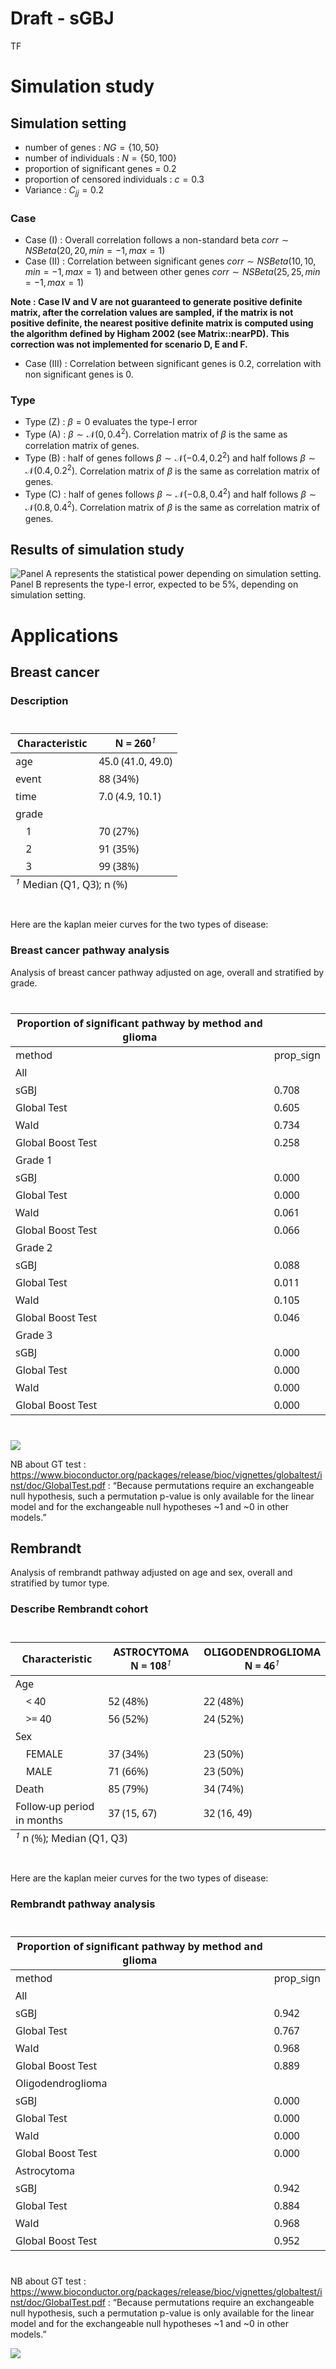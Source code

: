 # Draft - sGBJ
TF

# Simulation study

## Simulation setting

- number of genes : $NG = \{10, 50\}$
- number of individuals : $N = \{50, 100\}$
- proportion of significant genes = $0.2$
- proportion of censored individuals : $c = 0.3$
- Variance : $C_{jj} = 0.2$

### Case

- Case (I) : Overall correlation follows a non-standard beta
  $corr \sim NSBeta(20, 20, min=-1, max =1)$
- Case (II) : Correlation between significant genes
  $corr \sim NSBeta(10, 10, min=-1, max =1)$ and between other genes
  $corr \sim NSBeta(25, 25, min=-1, max =1)$

**Note : Case IV and V are not guaranteed to generate positive definite
matrix, after the correlation values are sampled, if the matrix is not
positive definite, the nearest positive definite matrix is computed
using the algorithm defined by Higham 2002 (see Matrix::nearPD). This
correction was not implemented for scenario D, E and F.**

- Case (III) : Correlation between significant genes is $0.2$,
  correlation with non significant genes is $0$.

### Type

- Type (Z) : $\beta = 0$ evaluates the type-I error
- Type (A) : $\beta \sim \mathcal{N}(0, 0.4^2)$. Correlation matrix of
  $\beta$ is the same as correlation matrix of genes.
- Type (B) : half of genes follows $\beta \sim \mathcal{N}(-0.4, 0.2^2)$
  and half follows $\beta \sim \mathcal{N}(0.4, 0.2^2)$. Correlation
  matrix of $\beta$ is the same as correlation matrix of genes.
- Type (C) : half of genes follows $\beta \sim \mathcal{N}(-0.8, 0.4^2)$
  and half follows $\beta \sim \mathcal{N}(0.8, 0.4^2)$. Correlation
  matrix of $\beta$ is the same as correlation matrix of genes.

## Results of simulation study

![Panel A represents the statistical power depending on simulation
setting. Panel B represents the type-I error, expected to be 5%,
depending on simulation
setting.](draft_sgbj_files/figure-commonmark/unnamed-chunk-2-1.png)

# Applications

## Breast cancer

### Description

<div id="atyxnsymdv" style="padding-left:0px;padding-right:0px;padding-top:10px;padding-bottom:10px;overflow-x:auto;overflow-y:auto;width:auto;height:auto;">
<style>#atyxnsymdv table {
  font-family: system-ui, 'Segoe UI', Roboto, Helvetica, Arial, sans-serif, 'Apple Color Emoji', 'Segoe UI Emoji', 'Segoe UI Symbol', 'Noto Color Emoji';
  -webkit-font-smoothing: antialiased;
  -moz-osx-font-smoothing: grayscale;
}
&#10;#atyxnsymdv thead, #atyxnsymdv tbody, #atyxnsymdv tfoot, #atyxnsymdv tr, #atyxnsymdv td, #atyxnsymdv th {
  border-style: none;
}
&#10;#atyxnsymdv p {
  margin: 0;
  padding: 0;
}
&#10;#atyxnsymdv .gt_table {
  display: table;
  border-collapse: collapse;
  line-height: normal;
  margin-left: auto;
  margin-right: auto;
  color: #333333;
  font-size: 16px;
  font-weight: normal;
  font-style: normal;
  background-color: #FFFFFF;
  width: auto;
  border-top-style: solid;
  border-top-width: 2px;
  border-top-color: #A8A8A8;
  border-right-style: none;
  border-right-width: 2px;
  border-right-color: #D3D3D3;
  border-bottom-style: solid;
  border-bottom-width: 2px;
  border-bottom-color: #A8A8A8;
  border-left-style: none;
  border-left-width: 2px;
  border-left-color: #D3D3D3;
}
&#10;#atyxnsymdv .gt_caption {
  padding-top: 4px;
  padding-bottom: 4px;
}
&#10;#atyxnsymdv .gt_title {
  color: #333333;
  font-size: 125%;
  font-weight: initial;
  padding-top: 4px;
  padding-bottom: 4px;
  padding-left: 5px;
  padding-right: 5px;
  border-bottom-color: #FFFFFF;
  border-bottom-width: 0;
}
&#10;#atyxnsymdv .gt_subtitle {
  color: #333333;
  font-size: 85%;
  font-weight: initial;
  padding-top: 3px;
  padding-bottom: 5px;
  padding-left: 5px;
  padding-right: 5px;
  border-top-color: #FFFFFF;
  border-top-width: 0;
}
&#10;#atyxnsymdv .gt_heading {
  background-color: #FFFFFF;
  text-align: center;
  border-bottom-color: #FFFFFF;
  border-left-style: none;
  border-left-width: 1px;
  border-left-color: #D3D3D3;
  border-right-style: none;
  border-right-width: 1px;
  border-right-color: #D3D3D3;
}
&#10;#atyxnsymdv .gt_bottom_border {
  border-bottom-style: solid;
  border-bottom-width: 2px;
  border-bottom-color: #D3D3D3;
}
&#10;#atyxnsymdv .gt_col_headings {
  border-top-style: solid;
  border-top-width: 2px;
  border-top-color: #D3D3D3;
  border-bottom-style: solid;
  border-bottom-width: 2px;
  border-bottom-color: #D3D3D3;
  border-left-style: none;
  border-left-width: 1px;
  border-left-color: #D3D3D3;
  border-right-style: none;
  border-right-width: 1px;
  border-right-color: #D3D3D3;
}
&#10;#atyxnsymdv .gt_col_heading {
  color: #333333;
  background-color: #FFFFFF;
  font-size: 100%;
  font-weight: normal;
  text-transform: inherit;
  border-left-style: none;
  border-left-width: 1px;
  border-left-color: #D3D3D3;
  border-right-style: none;
  border-right-width: 1px;
  border-right-color: #D3D3D3;
  vertical-align: bottom;
  padding-top: 5px;
  padding-bottom: 6px;
  padding-left: 5px;
  padding-right: 5px;
  overflow-x: hidden;
}
&#10;#atyxnsymdv .gt_column_spanner_outer {
  color: #333333;
  background-color: #FFFFFF;
  font-size: 100%;
  font-weight: normal;
  text-transform: inherit;
  padding-top: 0;
  padding-bottom: 0;
  padding-left: 4px;
  padding-right: 4px;
}
&#10;#atyxnsymdv .gt_column_spanner_outer:first-child {
  padding-left: 0;
}
&#10;#atyxnsymdv .gt_column_spanner_outer:last-child {
  padding-right: 0;
}
&#10;#atyxnsymdv .gt_column_spanner {
  border-bottom-style: solid;
  border-bottom-width: 2px;
  border-bottom-color: #D3D3D3;
  vertical-align: bottom;
  padding-top: 5px;
  padding-bottom: 5px;
  overflow-x: hidden;
  display: inline-block;
  width: 100%;
}
&#10;#atyxnsymdv .gt_spanner_row {
  border-bottom-style: hidden;
}
&#10;#atyxnsymdv .gt_group_heading {
  padding-top: 8px;
  padding-bottom: 8px;
  padding-left: 5px;
  padding-right: 5px;
  color: #333333;
  background-color: #FFFFFF;
  font-size: 100%;
  font-weight: initial;
  text-transform: inherit;
  border-top-style: solid;
  border-top-width: 2px;
  border-top-color: #D3D3D3;
  border-bottom-style: solid;
  border-bottom-width: 2px;
  border-bottom-color: #D3D3D3;
  border-left-style: none;
  border-left-width: 1px;
  border-left-color: #D3D3D3;
  border-right-style: none;
  border-right-width: 1px;
  border-right-color: #D3D3D3;
  vertical-align: middle;
  text-align: left;
}
&#10;#atyxnsymdv .gt_empty_group_heading {
  padding: 0.5px;
  color: #333333;
  background-color: #FFFFFF;
  font-size: 100%;
  font-weight: initial;
  border-top-style: solid;
  border-top-width: 2px;
  border-top-color: #D3D3D3;
  border-bottom-style: solid;
  border-bottom-width: 2px;
  border-bottom-color: #D3D3D3;
  vertical-align: middle;
}
&#10;#atyxnsymdv .gt_from_md > :first-child {
  margin-top: 0;
}
&#10;#atyxnsymdv .gt_from_md > :last-child {
  margin-bottom: 0;
}
&#10;#atyxnsymdv .gt_row {
  padding-top: 8px;
  padding-bottom: 8px;
  padding-left: 5px;
  padding-right: 5px;
  margin: 10px;
  border-top-style: solid;
  border-top-width: 1px;
  border-top-color: #D3D3D3;
  border-left-style: none;
  border-left-width: 1px;
  border-left-color: #D3D3D3;
  border-right-style: none;
  border-right-width: 1px;
  border-right-color: #D3D3D3;
  vertical-align: middle;
  overflow-x: hidden;
}
&#10;#atyxnsymdv .gt_stub {
  color: #333333;
  background-color: #FFFFFF;
  font-size: 100%;
  font-weight: initial;
  text-transform: inherit;
  border-right-style: solid;
  border-right-width: 2px;
  border-right-color: #D3D3D3;
  padding-left: 5px;
  padding-right: 5px;
}
&#10;#atyxnsymdv .gt_stub_row_group {
  color: #333333;
  background-color: #FFFFFF;
  font-size: 100%;
  font-weight: initial;
  text-transform: inherit;
  border-right-style: solid;
  border-right-width: 2px;
  border-right-color: #D3D3D3;
  padding-left: 5px;
  padding-right: 5px;
  vertical-align: top;
}
&#10;#atyxnsymdv .gt_row_group_first td {
  border-top-width: 2px;
}
&#10;#atyxnsymdv .gt_row_group_first th {
  border-top-width: 2px;
}
&#10;#atyxnsymdv .gt_summary_row {
  color: #333333;
  background-color: #FFFFFF;
  text-transform: inherit;
  padding-top: 8px;
  padding-bottom: 8px;
  padding-left: 5px;
  padding-right: 5px;
}
&#10;#atyxnsymdv .gt_first_summary_row {
  border-top-style: solid;
  border-top-color: #D3D3D3;
}
&#10;#atyxnsymdv .gt_first_summary_row.thick {
  border-top-width: 2px;
}
&#10;#atyxnsymdv .gt_last_summary_row {
  padding-top: 8px;
  padding-bottom: 8px;
  padding-left: 5px;
  padding-right: 5px;
  border-bottom-style: solid;
  border-bottom-width: 2px;
  border-bottom-color: #D3D3D3;
}
&#10;#atyxnsymdv .gt_grand_summary_row {
  color: #333333;
  background-color: #FFFFFF;
  text-transform: inherit;
  padding-top: 8px;
  padding-bottom: 8px;
  padding-left: 5px;
  padding-right: 5px;
}
&#10;#atyxnsymdv .gt_first_grand_summary_row {
  padding-top: 8px;
  padding-bottom: 8px;
  padding-left: 5px;
  padding-right: 5px;
  border-top-style: double;
  border-top-width: 6px;
  border-top-color: #D3D3D3;
}
&#10;#atyxnsymdv .gt_last_grand_summary_row_top {
  padding-top: 8px;
  padding-bottom: 8px;
  padding-left: 5px;
  padding-right: 5px;
  border-bottom-style: double;
  border-bottom-width: 6px;
  border-bottom-color: #D3D3D3;
}
&#10;#atyxnsymdv .gt_striped {
  background-color: rgba(128, 128, 128, 0.05);
}
&#10;#atyxnsymdv .gt_table_body {
  border-top-style: solid;
  border-top-width: 2px;
  border-top-color: #D3D3D3;
  border-bottom-style: solid;
  border-bottom-width: 2px;
  border-bottom-color: #D3D3D3;
}
&#10;#atyxnsymdv .gt_footnotes {
  color: #333333;
  background-color: #FFFFFF;
  border-bottom-style: none;
  border-bottom-width: 2px;
  border-bottom-color: #D3D3D3;
  border-left-style: none;
  border-left-width: 2px;
  border-left-color: #D3D3D3;
  border-right-style: none;
  border-right-width: 2px;
  border-right-color: #D3D3D3;
}
&#10;#atyxnsymdv .gt_footnote {
  margin: 0px;
  font-size: 90%;
  padding-top: 4px;
  padding-bottom: 4px;
  padding-left: 5px;
  padding-right: 5px;
}
&#10;#atyxnsymdv .gt_sourcenotes {
  color: #333333;
  background-color: #FFFFFF;
  border-bottom-style: none;
  border-bottom-width: 2px;
  border-bottom-color: #D3D3D3;
  border-left-style: none;
  border-left-width: 2px;
  border-left-color: #D3D3D3;
  border-right-style: none;
  border-right-width: 2px;
  border-right-color: #D3D3D3;
}
&#10;#atyxnsymdv .gt_sourcenote {
  font-size: 90%;
  padding-top: 4px;
  padding-bottom: 4px;
  padding-left: 5px;
  padding-right: 5px;
}
&#10;#atyxnsymdv .gt_left {
  text-align: left;
}
&#10;#atyxnsymdv .gt_center {
  text-align: center;
}
&#10;#atyxnsymdv .gt_right {
  text-align: right;
  font-variant-numeric: tabular-nums;
}
&#10;#atyxnsymdv .gt_font_normal {
  font-weight: normal;
}
&#10;#atyxnsymdv .gt_font_bold {
  font-weight: bold;
}
&#10;#atyxnsymdv .gt_font_italic {
  font-style: italic;
}
&#10;#atyxnsymdv .gt_super {
  font-size: 65%;
}
&#10;#atyxnsymdv .gt_footnote_marks {
  font-size: 75%;
  vertical-align: 0.4em;
  position: initial;
}
&#10;#atyxnsymdv .gt_asterisk {
  font-size: 100%;
  vertical-align: 0;
}
&#10;#atyxnsymdv .gt_indent_1 {
  text-indent: 5px;
}
&#10;#atyxnsymdv .gt_indent_2 {
  text-indent: 10px;
}
&#10;#atyxnsymdv .gt_indent_3 {
  text-indent: 15px;
}
&#10;#atyxnsymdv .gt_indent_4 {
  text-indent: 20px;
}
&#10;#atyxnsymdv .gt_indent_5 {
  text-indent: 25px;
}
&#10;#atyxnsymdv .katex-display {
  display: inline-flex !important;
  margin-bottom: 0.75em !important;
}
&#10;#atyxnsymdv div.Reactable > div.rt-table > div.rt-thead > div.rt-tr.rt-tr-group-header > div.rt-th-group:after {
  height: 0px !important;
}
</style>

<table class="gt_table" data-quarto-postprocess="true"
data-quarto-disable-processing="false" data-quarto-bootstrap="false">
<colgroup>
<col style="width: 50%" />
<col style="width: 50%" />
</colgroup>
<thead>
<tr class="header gt_col_headings">
<th id="label" class="gt_col_heading gt_columns_bottom_border gt_left"
data-quarto-table-cell-role="th"
scope="col"><strong>Characteristic</strong></th>
<th id="stat_0"
class="gt_col_heading gt_columns_bottom_border gt_center"
data-quarto-table-cell-role="th" scope="col"><strong>N =
260</strong><span class="gt_footnote_marks"
style="white-space:nowrap;font-style:italic;font-weight:normal;line-height:0;"><sup>1</sup></span></th>
</tr>
</thead>
<tbody class="gt_table_body">
<tr class="odd">
<td class="gt_row gt_left" headers="label">age</td>
<td class="gt_row gt_center" headers="stat_0">45.0 (41.0, 49.0)</td>
</tr>
<tr class="even">
<td class="gt_row gt_left" headers="label">event</td>
<td class="gt_row gt_center" headers="stat_0">88 (34%)</td>
</tr>
<tr class="odd">
<td class="gt_row gt_left" headers="label">time</td>
<td class="gt_row gt_center" headers="stat_0">7.0 (4.9, 10.1)</td>
</tr>
<tr class="even">
<td class="gt_row gt_left" headers="label">grade</td>
<td class="gt_row gt_center" headers="stat_0"><br />
</td>
</tr>
<tr class="odd">
<td class="gt_row gt_left" headers="label">    1</td>
<td class="gt_row gt_center" headers="stat_0">70 (27%)</td>
</tr>
<tr class="even">
<td class="gt_row gt_left" headers="label">    2</td>
<td class="gt_row gt_center" headers="stat_0">91 (35%)</td>
</tr>
<tr class="odd">
<td class="gt_row gt_left" headers="label">    3</td>
<td class="gt_row gt_center" headers="stat_0">99 (38%)</td>
</tr>
</tbody><tfoot class="gt_footnotes">
<tr class="even">
<td colspan="2" class="gt_footnote"><span class="gt_footnote_marks"
style="white-space:nowrap;font-style:italic;font-weight:normal;line-height:0;"><sup>1</sup></span>
Median (Q1, Q3); n (%)</td>
</tr>
</tfoot>
&#10;</table>

</div>

Here are the kaplan meier curves for the two types of disease:

### Breast cancer pathway analysis

Analysis of breast cancer pathway adjusted on age, overall and
stratified by grade.

<div id="zvicipljzu" style="padding-left:0px;padding-right:0px;padding-top:10px;padding-bottom:10px;overflow-x:auto;overflow-y:auto;width:auto;height:auto;">
<style>#zvicipljzu table {
  font-family: system-ui, 'Segoe UI', Roboto, Helvetica, Arial, sans-serif, 'Apple Color Emoji', 'Segoe UI Emoji', 'Segoe UI Symbol', 'Noto Color Emoji';
  -webkit-font-smoothing: antialiased;
  -moz-osx-font-smoothing: grayscale;
}
&#10;#zvicipljzu thead, #zvicipljzu tbody, #zvicipljzu tfoot, #zvicipljzu tr, #zvicipljzu td, #zvicipljzu th {
  border-style: none;
}
&#10;#zvicipljzu p {
  margin: 0;
  padding: 0;
}
&#10;#zvicipljzu .gt_table {
  display: table;
  border-collapse: collapse;
  line-height: normal;
  margin-left: auto;
  margin-right: auto;
  color: #333333;
  font-size: 16px;
  font-weight: normal;
  font-style: normal;
  background-color: #FFFFFF;
  width: auto;
  border-top-style: solid;
  border-top-width: 2px;
  border-top-color: #A8A8A8;
  border-right-style: none;
  border-right-width: 2px;
  border-right-color: #D3D3D3;
  border-bottom-style: solid;
  border-bottom-width: 2px;
  border-bottom-color: #A8A8A8;
  border-left-style: none;
  border-left-width: 2px;
  border-left-color: #D3D3D3;
}
&#10;#zvicipljzu .gt_caption {
  padding-top: 4px;
  padding-bottom: 4px;
}
&#10;#zvicipljzu .gt_title {
  color: #333333;
  font-size: 125%;
  font-weight: initial;
  padding-top: 4px;
  padding-bottom: 4px;
  padding-left: 5px;
  padding-right: 5px;
  border-bottom-color: #FFFFFF;
  border-bottom-width: 0;
}
&#10;#zvicipljzu .gt_subtitle {
  color: #333333;
  font-size: 85%;
  font-weight: initial;
  padding-top: 3px;
  padding-bottom: 5px;
  padding-left: 5px;
  padding-right: 5px;
  border-top-color: #FFFFFF;
  border-top-width: 0;
}
&#10;#zvicipljzu .gt_heading {
  background-color: #FFFFFF;
  text-align: center;
  border-bottom-color: #FFFFFF;
  border-left-style: none;
  border-left-width: 1px;
  border-left-color: #D3D3D3;
  border-right-style: none;
  border-right-width: 1px;
  border-right-color: #D3D3D3;
}
&#10;#zvicipljzu .gt_bottom_border {
  border-bottom-style: solid;
  border-bottom-width: 2px;
  border-bottom-color: #D3D3D3;
}
&#10;#zvicipljzu .gt_col_headings {
  border-top-style: solid;
  border-top-width: 2px;
  border-top-color: #D3D3D3;
  border-bottom-style: solid;
  border-bottom-width: 2px;
  border-bottom-color: #D3D3D3;
  border-left-style: none;
  border-left-width: 1px;
  border-left-color: #D3D3D3;
  border-right-style: none;
  border-right-width: 1px;
  border-right-color: #D3D3D3;
}
&#10;#zvicipljzu .gt_col_heading {
  color: #333333;
  background-color: #FFFFFF;
  font-size: 100%;
  font-weight: normal;
  text-transform: inherit;
  border-left-style: none;
  border-left-width: 1px;
  border-left-color: #D3D3D3;
  border-right-style: none;
  border-right-width: 1px;
  border-right-color: #D3D3D3;
  vertical-align: bottom;
  padding-top: 5px;
  padding-bottom: 6px;
  padding-left: 5px;
  padding-right: 5px;
  overflow-x: hidden;
}
&#10;#zvicipljzu .gt_column_spanner_outer {
  color: #333333;
  background-color: #FFFFFF;
  font-size: 100%;
  font-weight: normal;
  text-transform: inherit;
  padding-top: 0;
  padding-bottom: 0;
  padding-left: 4px;
  padding-right: 4px;
}
&#10;#zvicipljzu .gt_column_spanner_outer:first-child {
  padding-left: 0;
}
&#10;#zvicipljzu .gt_column_spanner_outer:last-child {
  padding-right: 0;
}
&#10;#zvicipljzu .gt_column_spanner {
  border-bottom-style: solid;
  border-bottom-width: 2px;
  border-bottom-color: #D3D3D3;
  vertical-align: bottom;
  padding-top: 5px;
  padding-bottom: 5px;
  overflow-x: hidden;
  display: inline-block;
  width: 100%;
}
&#10;#zvicipljzu .gt_spanner_row {
  border-bottom-style: hidden;
}
&#10;#zvicipljzu .gt_group_heading {
  padding-top: 8px;
  padding-bottom: 8px;
  padding-left: 5px;
  padding-right: 5px;
  color: #333333;
  background-color: #FFFFFF;
  font-size: 100%;
  font-weight: initial;
  text-transform: inherit;
  border-top-style: solid;
  border-top-width: 2px;
  border-top-color: #D3D3D3;
  border-bottom-style: solid;
  border-bottom-width: 2px;
  border-bottom-color: #D3D3D3;
  border-left-style: none;
  border-left-width: 1px;
  border-left-color: #D3D3D3;
  border-right-style: none;
  border-right-width: 1px;
  border-right-color: #D3D3D3;
  vertical-align: middle;
  text-align: left;
}
&#10;#zvicipljzu .gt_empty_group_heading {
  padding: 0.5px;
  color: #333333;
  background-color: #FFFFFF;
  font-size: 100%;
  font-weight: initial;
  border-top-style: solid;
  border-top-width: 2px;
  border-top-color: #D3D3D3;
  border-bottom-style: solid;
  border-bottom-width: 2px;
  border-bottom-color: #D3D3D3;
  vertical-align: middle;
}
&#10;#zvicipljzu .gt_from_md > :first-child {
  margin-top: 0;
}
&#10;#zvicipljzu .gt_from_md > :last-child {
  margin-bottom: 0;
}
&#10;#zvicipljzu .gt_row {
  padding-top: 8px;
  padding-bottom: 8px;
  padding-left: 5px;
  padding-right: 5px;
  margin: 10px;
  border-top-style: solid;
  border-top-width: 1px;
  border-top-color: #D3D3D3;
  border-left-style: none;
  border-left-width: 1px;
  border-left-color: #D3D3D3;
  border-right-style: none;
  border-right-width: 1px;
  border-right-color: #D3D3D3;
  vertical-align: middle;
  overflow-x: hidden;
}
&#10;#zvicipljzu .gt_stub {
  color: #333333;
  background-color: #FFFFFF;
  font-size: 100%;
  font-weight: initial;
  text-transform: inherit;
  border-right-style: solid;
  border-right-width: 2px;
  border-right-color: #D3D3D3;
  padding-left: 5px;
  padding-right: 5px;
}
&#10;#zvicipljzu .gt_stub_row_group {
  color: #333333;
  background-color: #FFFFFF;
  font-size: 100%;
  font-weight: initial;
  text-transform: inherit;
  border-right-style: solid;
  border-right-width: 2px;
  border-right-color: #D3D3D3;
  padding-left: 5px;
  padding-right: 5px;
  vertical-align: top;
}
&#10;#zvicipljzu .gt_row_group_first td {
  border-top-width: 2px;
}
&#10;#zvicipljzu .gt_row_group_first th {
  border-top-width: 2px;
}
&#10;#zvicipljzu .gt_summary_row {
  color: #333333;
  background-color: #FFFFFF;
  text-transform: inherit;
  padding-top: 8px;
  padding-bottom: 8px;
  padding-left: 5px;
  padding-right: 5px;
}
&#10;#zvicipljzu .gt_first_summary_row {
  border-top-style: solid;
  border-top-color: #D3D3D3;
}
&#10;#zvicipljzu .gt_first_summary_row.thick {
  border-top-width: 2px;
}
&#10;#zvicipljzu .gt_last_summary_row {
  padding-top: 8px;
  padding-bottom: 8px;
  padding-left: 5px;
  padding-right: 5px;
  border-bottom-style: solid;
  border-bottom-width: 2px;
  border-bottom-color: #D3D3D3;
}
&#10;#zvicipljzu .gt_grand_summary_row {
  color: #333333;
  background-color: #FFFFFF;
  text-transform: inherit;
  padding-top: 8px;
  padding-bottom: 8px;
  padding-left: 5px;
  padding-right: 5px;
}
&#10;#zvicipljzu .gt_first_grand_summary_row {
  padding-top: 8px;
  padding-bottom: 8px;
  padding-left: 5px;
  padding-right: 5px;
  border-top-style: double;
  border-top-width: 6px;
  border-top-color: #D3D3D3;
}
&#10;#zvicipljzu .gt_last_grand_summary_row_top {
  padding-top: 8px;
  padding-bottom: 8px;
  padding-left: 5px;
  padding-right: 5px;
  border-bottom-style: double;
  border-bottom-width: 6px;
  border-bottom-color: #D3D3D3;
}
&#10;#zvicipljzu .gt_striped {
  background-color: rgba(128, 128, 128, 0.05);
}
&#10;#zvicipljzu .gt_table_body {
  border-top-style: solid;
  border-top-width: 2px;
  border-top-color: #D3D3D3;
  border-bottom-style: solid;
  border-bottom-width: 2px;
  border-bottom-color: #D3D3D3;
}
&#10;#zvicipljzu .gt_footnotes {
  color: #333333;
  background-color: #FFFFFF;
  border-bottom-style: none;
  border-bottom-width: 2px;
  border-bottom-color: #D3D3D3;
  border-left-style: none;
  border-left-width: 2px;
  border-left-color: #D3D3D3;
  border-right-style: none;
  border-right-width: 2px;
  border-right-color: #D3D3D3;
}
&#10;#zvicipljzu .gt_footnote {
  margin: 0px;
  font-size: 90%;
  padding-top: 4px;
  padding-bottom: 4px;
  padding-left: 5px;
  padding-right: 5px;
}
&#10;#zvicipljzu .gt_sourcenotes {
  color: #333333;
  background-color: #FFFFFF;
  border-bottom-style: none;
  border-bottom-width: 2px;
  border-bottom-color: #D3D3D3;
  border-left-style: none;
  border-left-width: 2px;
  border-left-color: #D3D3D3;
  border-right-style: none;
  border-right-width: 2px;
  border-right-color: #D3D3D3;
}
&#10;#zvicipljzu .gt_sourcenote {
  font-size: 90%;
  padding-top: 4px;
  padding-bottom: 4px;
  padding-left: 5px;
  padding-right: 5px;
}
&#10;#zvicipljzu .gt_left {
  text-align: left;
}
&#10;#zvicipljzu .gt_center {
  text-align: center;
}
&#10;#zvicipljzu .gt_right {
  text-align: right;
  font-variant-numeric: tabular-nums;
}
&#10;#zvicipljzu .gt_font_normal {
  font-weight: normal;
}
&#10;#zvicipljzu .gt_font_bold {
  font-weight: bold;
}
&#10;#zvicipljzu .gt_font_italic {
  font-style: italic;
}
&#10;#zvicipljzu .gt_super {
  font-size: 65%;
}
&#10;#zvicipljzu .gt_footnote_marks {
  font-size: 75%;
  vertical-align: 0.4em;
  position: initial;
}
&#10;#zvicipljzu .gt_asterisk {
  font-size: 100%;
  vertical-align: 0;
}
&#10;#zvicipljzu .gt_indent_1 {
  text-indent: 5px;
}
&#10;#zvicipljzu .gt_indent_2 {
  text-indent: 10px;
}
&#10;#zvicipljzu .gt_indent_3 {
  text-indent: 15px;
}
&#10;#zvicipljzu .gt_indent_4 {
  text-indent: 20px;
}
&#10;#zvicipljzu .gt_indent_5 {
  text-indent: 25px;
}
&#10;#zvicipljzu .katex-display {
  display: inline-flex !important;
  margin-bottom: 0.75em !important;
}
&#10;#zvicipljzu div.Reactable > div.rt-table > div.rt-thead > div.rt-tr.rt-tr-group-header > div.rt-th-group:after {
  height: 0px !important;
}
</style>

| Proportion of significant pathway by method and glioma |           |
|--------------------------------------------------------|-----------|
| method                                                 | prop_sign |
| All                                                    |           |
| sGBJ                                                   | 0.708     |
| Global Test                                            | 0.605     |
| Wald                                                   | 0.734     |
| Global Boost Test                                      | 0.258     |
| Grade 1                                                |           |
| sGBJ                                                   | 0.000     |
| Global Test                                            | 0.000     |
| Wald                                                   | 0.061     |
| Global Boost Test                                      | 0.066     |
| Grade 2                                                |           |
| sGBJ                                                   | 0.088     |
| Global Test                                            | 0.011     |
| Wald                                                   | 0.105     |
| Global Boost Test                                      | 0.046     |
| Grade 3                                                |           |
| sGBJ                                                   | 0.000     |
| Global Test                                            | 0.000     |
| Wald                                                   | 0.000     |
| Global Boost Test                                      | 0.000     |

</div>

![](draft_sgbj_files/figure-commonmark/unnamed-chunk-5-1.png)

NB about GT test :
https://www.bioconductor.org/packages/release/bioc/vignettes/globaltest/inst/doc/GlobalTest.pdf
: “Because permutations require an exchangeable null hypothesis, such a
permutation p-value is only available for the linear model and for the
exchangeable null hypotheses ~1 and ~0 in other models.”

## Rembrandt

Analysis of rembrandt pathway adjusted on age and sex, overall and
stratified by tumor type.

### Describe Rembrandt cohort

<div id="lcqwaguumi" style="padding-left:0px;padding-right:0px;padding-top:10px;padding-bottom:10px;overflow-x:auto;overflow-y:auto;width:auto;height:auto;">
<style>#lcqwaguumi table {
  font-family: system-ui, 'Segoe UI', Roboto, Helvetica, Arial, sans-serif, 'Apple Color Emoji', 'Segoe UI Emoji', 'Segoe UI Symbol', 'Noto Color Emoji';
  -webkit-font-smoothing: antialiased;
  -moz-osx-font-smoothing: grayscale;
}
&#10;#lcqwaguumi thead, #lcqwaguumi tbody, #lcqwaguumi tfoot, #lcqwaguumi tr, #lcqwaguumi td, #lcqwaguumi th {
  border-style: none;
}
&#10;#lcqwaguumi p {
  margin: 0;
  padding: 0;
}
&#10;#lcqwaguumi .gt_table {
  display: table;
  border-collapse: collapse;
  line-height: normal;
  margin-left: auto;
  margin-right: auto;
  color: #333333;
  font-size: 16px;
  font-weight: normal;
  font-style: normal;
  background-color: #FFFFFF;
  width: auto;
  border-top-style: solid;
  border-top-width: 2px;
  border-top-color: #A8A8A8;
  border-right-style: none;
  border-right-width: 2px;
  border-right-color: #D3D3D3;
  border-bottom-style: solid;
  border-bottom-width: 2px;
  border-bottom-color: #A8A8A8;
  border-left-style: none;
  border-left-width: 2px;
  border-left-color: #D3D3D3;
}
&#10;#lcqwaguumi .gt_caption {
  padding-top: 4px;
  padding-bottom: 4px;
}
&#10;#lcqwaguumi .gt_title {
  color: #333333;
  font-size: 125%;
  font-weight: initial;
  padding-top: 4px;
  padding-bottom: 4px;
  padding-left: 5px;
  padding-right: 5px;
  border-bottom-color: #FFFFFF;
  border-bottom-width: 0;
}
&#10;#lcqwaguumi .gt_subtitle {
  color: #333333;
  font-size: 85%;
  font-weight: initial;
  padding-top: 3px;
  padding-bottom: 5px;
  padding-left: 5px;
  padding-right: 5px;
  border-top-color: #FFFFFF;
  border-top-width: 0;
}
&#10;#lcqwaguumi .gt_heading {
  background-color: #FFFFFF;
  text-align: center;
  border-bottom-color: #FFFFFF;
  border-left-style: none;
  border-left-width: 1px;
  border-left-color: #D3D3D3;
  border-right-style: none;
  border-right-width: 1px;
  border-right-color: #D3D3D3;
}
&#10;#lcqwaguumi .gt_bottom_border {
  border-bottom-style: solid;
  border-bottom-width: 2px;
  border-bottom-color: #D3D3D3;
}
&#10;#lcqwaguumi .gt_col_headings {
  border-top-style: solid;
  border-top-width: 2px;
  border-top-color: #D3D3D3;
  border-bottom-style: solid;
  border-bottom-width: 2px;
  border-bottom-color: #D3D3D3;
  border-left-style: none;
  border-left-width: 1px;
  border-left-color: #D3D3D3;
  border-right-style: none;
  border-right-width: 1px;
  border-right-color: #D3D3D3;
}
&#10;#lcqwaguumi .gt_col_heading {
  color: #333333;
  background-color: #FFFFFF;
  font-size: 100%;
  font-weight: normal;
  text-transform: inherit;
  border-left-style: none;
  border-left-width: 1px;
  border-left-color: #D3D3D3;
  border-right-style: none;
  border-right-width: 1px;
  border-right-color: #D3D3D3;
  vertical-align: bottom;
  padding-top: 5px;
  padding-bottom: 6px;
  padding-left: 5px;
  padding-right: 5px;
  overflow-x: hidden;
}
&#10;#lcqwaguumi .gt_column_spanner_outer {
  color: #333333;
  background-color: #FFFFFF;
  font-size: 100%;
  font-weight: normal;
  text-transform: inherit;
  padding-top: 0;
  padding-bottom: 0;
  padding-left: 4px;
  padding-right: 4px;
}
&#10;#lcqwaguumi .gt_column_spanner_outer:first-child {
  padding-left: 0;
}
&#10;#lcqwaguumi .gt_column_spanner_outer:last-child {
  padding-right: 0;
}
&#10;#lcqwaguumi .gt_column_spanner {
  border-bottom-style: solid;
  border-bottom-width: 2px;
  border-bottom-color: #D3D3D3;
  vertical-align: bottom;
  padding-top: 5px;
  padding-bottom: 5px;
  overflow-x: hidden;
  display: inline-block;
  width: 100%;
}
&#10;#lcqwaguumi .gt_spanner_row {
  border-bottom-style: hidden;
}
&#10;#lcqwaguumi .gt_group_heading {
  padding-top: 8px;
  padding-bottom: 8px;
  padding-left: 5px;
  padding-right: 5px;
  color: #333333;
  background-color: #FFFFFF;
  font-size: 100%;
  font-weight: initial;
  text-transform: inherit;
  border-top-style: solid;
  border-top-width: 2px;
  border-top-color: #D3D3D3;
  border-bottom-style: solid;
  border-bottom-width: 2px;
  border-bottom-color: #D3D3D3;
  border-left-style: none;
  border-left-width: 1px;
  border-left-color: #D3D3D3;
  border-right-style: none;
  border-right-width: 1px;
  border-right-color: #D3D3D3;
  vertical-align: middle;
  text-align: left;
}
&#10;#lcqwaguumi .gt_empty_group_heading {
  padding: 0.5px;
  color: #333333;
  background-color: #FFFFFF;
  font-size: 100%;
  font-weight: initial;
  border-top-style: solid;
  border-top-width: 2px;
  border-top-color: #D3D3D3;
  border-bottom-style: solid;
  border-bottom-width: 2px;
  border-bottom-color: #D3D3D3;
  vertical-align: middle;
}
&#10;#lcqwaguumi .gt_from_md > :first-child {
  margin-top: 0;
}
&#10;#lcqwaguumi .gt_from_md > :last-child {
  margin-bottom: 0;
}
&#10;#lcqwaguumi .gt_row {
  padding-top: 8px;
  padding-bottom: 8px;
  padding-left: 5px;
  padding-right: 5px;
  margin: 10px;
  border-top-style: solid;
  border-top-width: 1px;
  border-top-color: #D3D3D3;
  border-left-style: none;
  border-left-width: 1px;
  border-left-color: #D3D3D3;
  border-right-style: none;
  border-right-width: 1px;
  border-right-color: #D3D3D3;
  vertical-align: middle;
  overflow-x: hidden;
}
&#10;#lcqwaguumi .gt_stub {
  color: #333333;
  background-color: #FFFFFF;
  font-size: 100%;
  font-weight: initial;
  text-transform: inherit;
  border-right-style: solid;
  border-right-width: 2px;
  border-right-color: #D3D3D3;
  padding-left: 5px;
  padding-right: 5px;
}
&#10;#lcqwaguumi .gt_stub_row_group {
  color: #333333;
  background-color: #FFFFFF;
  font-size: 100%;
  font-weight: initial;
  text-transform: inherit;
  border-right-style: solid;
  border-right-width: 2px;
  border-right-color: #D3D3D3;
  padding-left: 5px;
  padding-right: 5px;
  vertical-align: top;
}
&#10;#lcqwaguumi .gt_row_group_first td {
  border-top-width: 2px;
}
&#10;#lcqwaguumi .gt_row_group_first th {
  border-top-width: 2px;
}
&#10;#lcqwaguumi .gt_summary_row {
  color: #333333;
  background-color: #FFFFFF;
  text-transform: inherit;
  padding-top: 8px;
  padding-bottom: 8px;
  padding-left: 5px;
  padding-right: 5px;
}
&#10;#lcqwaguumi .gt_first_summary_row {
  border-top-style: solid;
  border-top-color: #D3D3D3;
}
&#10;#lcqwaguumi .gt_first_summary_row.thick {
  border-top-width: 2px;
}
&#10;#lcqwaguumi .gt_last_summary_row {
  padding-top: 8px;
  padding-bottom: 8px;
  padding-left: 5px;
  padding-right: 5px;
  border-bottom-style: solid;
  border-bottom-width: 2px;
  border-bottom-color: #D3D3D3;
}
&#10;#lcqwaguumi .gt_grand_summary_row {
  color: #333333;
  background-color: #FFFFFF;
  text-transform: inherit;
  padding-top: 8px;
  padding-bottom: 8px;
  padding-left: 5px;
  padding-right: 5px;
}
&#10;#lcqwaguumi .gt_first_grand_summary_row {
  padding-top: 8px;
  padding-bottom: 8px;
  padding-left: 5px;
  padding-right: 5px;
  border-top-style: double;
  border-top-width: 6px;
  border-top-color: #D3D3D3;
}
&#10;#lcqwaguumi .gt_last_grand_summary_row_top {
  padding-top: 8px;
  padding-bottom: 8px;
  padding-left: 5px;
  padding-right: 5px;
  border-bottom-style: double;
  border-bottom-width: 6px;
  border-bottom-color: #D3D3D3;
}
&#10;#lcqwaguumi .gt_striped {
  background-color: rgba(128, 128, 128, 0.05);
}
&#10;#lcqwaguumi .gt_table_body {
  border-top-style: solid;
  border-top-width: 2px;
  border-top-color: #D3D3D3;
  border-bottom-style: solid;
  border-bottom-width: 2px;
  border-bottom-color: #D3D3D3;
}
&#10;#lcqwaguumi .gt_footnotes {
  color: #333333;
  background-color: #FFFFFF;
  border-bottom-style: none;
  border-bottom-width: 2px;
  border-bottom-color: #D3D3D3;
  border-left-style: none;
  border-left-width: 2px;
  border-left-color: #D3D3D3;
  border-right-style: none;
  border-right-width: 2px;
  border-right-color: #D3D3D3;
}
&#10;#lcqwaguumi .gt_footnote {
  margin: 0px;
  font-size: 90%;
  padding-top: 4px;
  padding-bottom: 4px;
  padding-left: 5px;
  padding-right: 5px;
}
&#10;#lcqwaguumi .gt_sourcenotes {
  color: #333333;
  background-color: #FFFFFF;
  border-bottom-style: none;
  border-bottom-width: 2px;
  border-bottom-color: #D3D3D3;
  border-left-style: none;
  border-left-width: 2px;
  border-left-color: #D3D3D3;
  border-right-style: none;
  border-right-width: 2px;
  border-right-color: #D3D3D3;
}
&#10;#lcqwaguumi .gt_sourcenote {
  font-size: 90%;
  padding-top: 4px;
  padding-bottom: 4px;
  padding-left: 5px;
  padding-right: 5px;
}
&#10;#lcqwaguumi .gt_left {
  text-align: left;
}
&#10;#lcqwaguumi .gt_center {
  text-align: center;
}
&#10;#lcqwaguumi .gt_right {
  text-align: right;
  font-variant-numeric: tabular-nums;
}
&#10;#lcqwaguumi .gt_font_normal {
  font-weight: normal;
}
&#10;#lcqwaguumi .gt_font_bold {
  font-weight: bold;
}
&#10;#lcqwaguumi .gt_font_italic {
  font-style: italic;
}
&#10;#lcqwaguumi .gt_super {
  font-size: 65%;
}
&#10;#lcqwaguumi .gt_footnote_marks {
  font-size: 75%;
  vertical-align: 0.4em;
  position: initial;
}
&#10;#lcqwaguumi .gt_asterisk {
  font-size: 100%;
  vertical-align: 0;
}
&#10;#lcqwaguumi .gt_indent_1 {
  text-indent: 5px;
}
&#10;#lcqwaguumi .gt_indent_2 {
  text-indent: 10px;
}
&#10;#lcqwaguumi .gt_indent_3 {
  text-indent: 15px;
}
&#10;#lcqwaguumi .gt_indent_4 {
  text-indent: 20px;
}
&#10;#lcqwaguumi .gt_indent_5 {
  text-indent: 25px;
}
&#10;#lcqwaguumi .katex-display {
  display: inline-flex !important;
  margin-bottom: 0.75em !important;
}
&#10;#lcqwaguumi div.Reactable > div.rt-table > div.rt-thead > div.rt-tr.rt-tr-group-header > div.rt-th-group:after {
  height: 0px !important;
}
</style>

<table class="gt_table" data-quarto-postprocess="true"
data-quarto-disable-processing="false" data-quarto-bootstrap="false">
<colgroup>
<col style="width: 33%" />
<col style="width: 33%" />
<col style="width: 33%" />
</colgroup>
<thead>
<tr class="header gt_col_headings">
<th id="label" class="gt_col_heading gt_columns_bottom_border gt_left"
data-quarto-table-cell-role="th"
scope="col"><strong>Characteristic</strong></th>
<th id="stat_1"
class="gt_col_heading gt_columns_bottom_border gt_center"
data-quarto-table-cell-role="th"
scope="col"><strong>ASTROCYTOMA</strong><br /> N = 108<span
class="gt_footnote_marks"
style="white-space:nowrap;font-style:italic;font-weight:normal;line-height:0;"><sup>1</sup></span></th>
<th id="stat_2"
class="gt_col_heading gt_columns_bottom_border gt_center"
data-quarto-table-cell-role="th"
scope="col"><strong>OLIGODENDROGLIOMA</strong><br /> N = 46<span
class="gt_footnote_marks"
style="white-space:nowrap;font-style:italic;font-weight:normal;line-height:0;"><sup>1</sup></span></th>
</tr>
</thead>
<tbody class="gt_table_body">
<tr class="odd">
<td class="gt_row gt_left" headers="label">Age</td>
<td class="gt_row gt_center" headers="stat_1"><br />
</td>
<td class="gt_row gt_center" headers="stat_2"><br />
</td>
</tr>
<tr class="even">
<td class="gt_row gt_left" headers="label">    &lt; 40</td>
<td class="gt_row gt_center" headers="stat_1">52 (48%)</td>
<td class="gt_row gt_center" headers="stat_2">22 (48%)</td>
</tr>
<tr class="odd">
<td class="gt_row gt_left" headers="label">    &gt;= 40</td>
<td class="gt_row gt_center" headers="stat_1">56 (52%)</td>
<td class="gt_row gt_center" headers="stat_2">24 (52%)</td>
</tr>
<tr class="even">
<td class="gt_row gt_left" headers="label">Sex</td>
<td class="gt_row gt_center" headers="stat_1"><br />
</td>
<td class="gt_row gt_center" headers="stat_2"><br />
</td>
</tr>
<tr class="odd">
<td class="gt_row gt_left" headers="label">    FEMALE</td>
<td class="gt_row gt_center" headers="stat_1">37 (34%)</td>
<td class="gt_row gt_center" headers="stat_2">23 (50%)</td>
</tr>
<tr class="even">
<td class="gt_row gt_left" headers="label">    MALE</td>
<td class="gt_row gt_center" headers="stat_1">71 (66%)</td>
<td class="gt_row gt_center" headers="stat_2">23 (50%)</td>
</tr>
<tr class="odd">
<td class="gt_row gt_left" headers="label">Death</td>
<td class="gt_row gt_center" headers="stat_1">85 (79%)</td>
<td class="gt_row gt_center" headers="stat_2">34 (74%)</td>
</tr>
<tr class="even">
<td class="gt_row gt_left" headers="label">Follow-up period in
months</td>
<td class="gt_row gt_center" headers="stat_1">37 (15, 67)</td>
<td class="gt_row gt_center" headers="stat_2">32 (16, 49)</td>
</tr>
</tbody><tfoot class="gt_footnotes">
<tr class="odd">
<td colspan="3" class="gt_footnote"><span class="gt_footnote_marks"
style="white-space:nowrap;font-style:italic;font-weight:normal;line-height:0;"><sup>1</sup></span>
n (%); Median (Q1, Q3)</td>
</tr>
</tfoot>
&#10;</table>

</div>

Here are the kaplan meier curves for the two types of disease:

### Rembrandt pathway analysis

<div id="jxyiubdkbj" style="padding-left:0px;padding-right:0px;padding-top:10px;padding-bottom:10px;overflow-x:auto;overflow-y:auto;width:auto;height:auto;">
<style>#jxyiubdkbj table {
  font-family: system-ui, 'Segoe UI', Roboto, Helvetica, Arial, sans-serif, 'Apple Color Emoji', 'Segoe UI Emoji', 'Segoe UI Symbol', 'Noto Color Emoji';
  -webkit-font-smoothing: antialiased;
  -moz-osx-font-smoothing: grayscale;
}
&#10;#jxyiubdkbj thead, #jxyiubdkbj tbody, #jxyiubdkbj tfoot, #jxyiubdkbj tr, #jxyiubdkbj td, #jxyiubdkbj th {
  border-style: none;
}
&#10;#jxyiubdkbj p {
  margin: 0;
  padding: 0;
}
&#10;#jxyiubdkbj .gt_table {
  display: table;
  border-collapse: collapse;
  line-height: normal;
  margin-left: auto;
  margin-right: auto;
  color: #333333;
  font-size: 16px;
  font-weight: normal;
  font-style: normal;
  background-color: #FFFFFF;
  width: auto;
  border-top-style: solid;
  border-top-width: 2px;
  border-top-color: #A8A8A8;
  border-right-style: none;
  border-right-width: 2px;
  border-right-color: #D3D3D3;
  border-bottom-style: solid;
  border-bottom-width: 2px;
  border-bottom-color: #A8A8A8;
  border-left-style: none;
  border-left-width: 2px;
  border-left-color: #D3D3D3;
}
&#10;#jxyiubdkbj .gt_caption {
  padding-top: 4px;
  padding-bottom: 4px;
}
&#10;#jxyiubdkbj .gt_title {
  color: #333333;
  font-size: 125%;
  font-weight: initial;
  padding-top: 4px;
  padding-bottom: 4px;
  padding-left: 5px;
  padding-right: 5px;
  border-bottom-color: #FFFFFF;
  border-bottom-width: 0;
}
&#10;#jxyiubdkbj .gt_subtitle {
  color: #333333;
  font-size: 85%;
  font-weight: initial;
  padding-top: 3px;
  padding-bottom: 5px;
  padding-left: 5px;
  padding-right: 5px;
  border-top-color: #FFFFFF;
  border-top-width: 0;
}
&#10;#jxyiubdkbj .gt_heading {
  background-color: #FFFFFF;
  text-align: center;
  border-bottom-color: #FFFFFF;
  border-left-style: none;
  border-left-width: 1px;
  border-left-color: #D3D3D3;
  border-right-style: none;
  border-right-width: 1px;
  border-right-color: #D3D3D3;
}
&#10;#jxyiubdkbj .gt_bottom_border {
  border-bottom-style: solid;
  border-bottom-width: 2px;
  border-bottom-color: #D3D3D3;
}
&#10;#jxyiubdkbj .gt_col_headings {
  border-top-style: solid;
  border-top-width: 2px;
  border-top-color: #D3D3D3;
  border-bottom-style: solid;
  border-bottom-width: 2px;
  border-bottom-color: #D3D3D3;
  border-left-style: none;
  border-left-width: 1px;
  border-left-color: #D3D3D3;
  border-right-style: none;
  border-right-width: 1px;
  border-right-color: #D3D3D3;
}
&#10;#jxyiubdkbj .gt_col_heading {
  color: #333333;
  background-color: #FFFFFF;
  font-size: 100%;
  font-weight: normal;
  text-transform: inherit;
  border-left-style: none;
  border-left-width: 1px;
  border-left-color: #D3D3D3;
  border-right-style: none;
  border-right-width: 1px;
  border-right-color: #D3D3D3;
  vertical-align: bottom;
  padding-top: 5px;
  padding-bottom: 6px;
  padding-left: 5px;
  padding-right: 5px;
  overflow-x: hidden;
}
&#10;#jxyiubdkbj .gt_column_spanner_outer {
  color: #333333;
  background-color: #FFFFFF;
  font-size: 100%;
  font-weight: normal;
  text-transform: inherit;
  padding-top: 0;
  padding-bottom: 0;
  padding-left: 4px;
  padding-right: 4px;
}
&#10;#jxyiubdkbj .gt_column_spanner_outer:first-child {
  padding-left: 0;
}
&#10;#jxyiubdkbj .gt_column_spanner_outer:last-child {
  padding-right: 0;
}
&#10;#jxyiubdkbj .gt_column_spanner {
  border-bottom-style: solid;
  border-bottom-width: 2px;
  border-bottom-color: #D3D3D3;
  vertical-align: bottom;
  padding-top: 5px;
  padding-bottom: 5px;
  overflow-x: hidden;
  display: inline-block;
  width: 100%;
}
&#10;#jxyiubdkbj .gt_spanner_row {
  border-bottom-style: hidden;
}
&#10;#jxyiubdkbj .gt_group_heading {
  padding-top: 8px;
  padding-bottom: 8px;
  padding-left: 5px;
  padding-right: 5px;
  color: #333333;
  background-color: #FFFFFF;
  font-size: 100%;
  font-weight: initial;
  text-transform: inherit;
  border-top-style: solid;
  border-top-width: 2px;
  border-top-color: #D3D3D3;
  border-bottom-style: solid;
  border-bottom-width: 2px;
  border-bottom-color: #D3D3D3;
  border-left-style: none;
  border-left-width: 1px;
  border-left-color: #D3D3D3;
  border-right-style: none;
  border-right-width: 1px;
  border-right-color: #D3D3D3;
  vertical-align: middle;
  text-align: left;
}
&#10;#jxyiubdkbj .gt_empty_group_heading {
  padding: 0.5px;
  color: #333333;
  background-color: #FFFFFF;
  font-size: 100%;
  font-weight: initial;
  border-top-style: solid;
  border-top-width: 2px;
  border-top-color: #D3D3D3;
  border-bottom-style: solid;
  border-bottom-width: 2px;
  border-bottom-color: #D3D3D3;
  vertical-align: middle;
}
&#10;#jxyiubdkbj .gt_from_md > :first-child {
  margin-top: 0;
}
&#10;#jxyiubdkbj .gt_from_md > :last-child {
  margin-bottom: 0;
}
&#10;#jxyiubdkbj .gt_row {
  padding-top: 8px;
  padding-bottom: 8px;
  padding-left: 5px;
  padding-right: 5px;
  margin: 10px;
  border-top-style: solid;
  border-top-width: 1px;
  border-top-color: #D3D3D3;
  border-left-style: none;
  border-left-width: 1px;
  border-left-color: #D3D3D3;
  border-right-style: none;
  border-right-width: 1px;
  border-right-color: #D3D3D3;
  vertical-align: middle;
  overflow-x: hidden;
}
&#10;#jxyiubdkbj .gt_stub {
  color: #333333;
  background-color: #FFFFFF;
  font-size: 100%;
  font-weight: initial;
  text-transform: inherit;
  border-right-style: solid;
  border-right-width: 2px;
  border-right-color: #D3D3D3;
  padding-left: 5px;
  padding-right: 5px;
}
&#10;#jxyiubdkbj .gt_stub_row_group {
  color: #333333;
  background-color: #FFFFFF;
  font-size: 100%;
  font-weight: initial;
  text-transform: inherit;
  border-right-style: solid;
  border-right-width: 2px;
  border-right-color: #D3D3D3;
  padding-left: 5px;
  padding-right: 5px;
  vertical-align: top;
}
&#10;#jxyiubdkbj .gt_row_group_first td {
  border-top-width: 2px;
}
&#10;#jxyiubdkbj .gt_row_group_first th {
  border-top-width: 2px;
}
&#10;#jxyiubdkbj .gt_summary_row {
  color: #333333;
  background-color: #FFFFFF;
  text-transform: inherit;
  padding-top: 8px;
  padding-bottom: 8px;
  padding-left: 5px;
  padding-right: 5px;
}
&#10;#jxyiubdkbj .gt_first_summary_row {
  border-top-style: solid;
  border-top-color: #D3D3D3;
}
&#10;#jxyiubdkbj .gt_first_summary_row.thick {
  border-top-width: 2px;
}
&#10;#jxyiubdkbj .gt_last_summary_row {
  padding-top: 8px;
  padding-bottom: 8px;
  padding-left: 5px;
  padding-right: 5px;
  border-bottom-style: solid;
  border-bottom-width: 2px;
  border-bottom-color: #D3D3D3;
}
&#10;#jxyiubdkbj .gt_grand_summary_row {
  color: #333333;
  background-color: #FFFFFF;
  text-transform: inherit;
  padding-top: 8px;
  padding-bottom: 8px;
  padding-left: 5px;
  padding-right: 5px;
}
&#10;#jxyiubdkbj .gt_first_grand_summary_row {
  padding-top: 8px;
  padding-bottom: 8px;
  padding-left: 5px;
  padding-right: 5px;
  border-top-style: double;
  border-top-width: 6px;
  border-top-color: #D3D3D3;
}
&#10;#jxyiubdkbj .gt_last_grand_summary_row_top {
  padding-top: 8px;
  padding-bottom: 8px;
  padding-left: 5px;
  padding-right: 5px;
  border-bottom-style: double;
  border-bottom-width: 6px;
  border-bottom-color: #D3D3D3;
}
&#10;#jxyiubdkbj .gt_striped {
  background-color: rgba(128, 128, 128, 0.05);
}
&#10;#jxyiubdkbj .gt_table_body {
  border-top-style: solid;
  border-top-width: 2px;
  border-top-color: #D3D3D3;
  border-bottom-style: solid;
  border-bottom-width: 2px;
  border-bottom-color: #D3D3D3;
}
&#10;#jxyiubdkbj .gt_footnotes {
  color: #333333;
  background-color: #FFFFFF;
  border-bottom-style: none;
  border-bottom-width: 2px;
  border-bottom-color: #D3D3D3;
  border-left-style: none;
  border-left-width: 2px;
  border-left-color: #D3D3D3;
  border-right-style: none;
  border-right-width: 2px;
  border-right-color: #D3D3D3;
}
&#10;#jxyiubdkbj .gt_footnote {
  margin: 0px;
  font-size: 90%;
  padding-top: 4px;
  padding-bottom: 4px;
  padding-left: 5px;
  padding-right: 5px;
}
&#10;#jxyiubdkbj .gt_sourcenotes {
  color: #333333;
  background-color: #FFFFFF;
  border-bottom-style: none;
  border-bottom-width: 2px;
  border-bottom-color: #D3D3D3;
  border-left-style: none;
  border-left-width: 2px;
  border-left-color: #D3D3D3;
  border-right-style: none;
  border-right-width: 2px;
  border-right-color: #D3D3D3;
}
&#10;#jxyiubdkbj .gt_sourcenote {
  font-size: 90%;
  padding-top: 4px;
  padding-bottom: 4px;
  padding-left: 5px;
  padding-right: 5px;
}
&#10;#jxyiubdkbj .gt_left {
  text-align: left;
}
&#10;#jxyiubdkbj .gt_center {
  text-align: center;
}
&#10;#jxyiubdkbj .gt_right {
  text-align: right;
  font-variant-numeric: tabular-nums;
}
&#10;#jxyiubdkbj .gt_font_normal {
  font-weight: normal;
}
&#10;#jxyiubdkbj .gt_font_bold {
  font-weight: bold;
}
&#10;#jxyiubdkbj .gt_font_italic {
  font-style: italic;
}
&#10;#jxyiubdkbj .gt_super {
  font-size: 65%;
}
&#10;#jxyiubdkbj .gt_footnote_marks {
  font-size: 75%;
  vertical-align: 0.4em;
  position: initial;
}
&#10;#jxyiubdkbj .gt_asterisk {
  font-size: 100%;
  vertical-align: 0;
}
&#10;#jxyiubdkbj .gt_indent_1 {
  text-indent: 5px;
}
&#10;#jxyiubdkbj .gt_indent_2 {
  text-indent: 10px;
}
&#10;#jxyiubdkbj .gt_indent_3 {
  text-indent: 15px;
}
&#10;#jxyiubdkbj .gt_indent_4 {
  text-indent: 20px;
}
&#10;#jxyiubdkbj .gt_indent_5 {
  text-indent: 25px;
}
&#10;#jxyiubdkbj .katex-display {
  display: inline-flex !important;
  margin-bottom: 0.75em !important;
}
&#10;#jxyiubdkbj div.Reactable > div.rt-table > div.rt-thead > div.rt-tr.rt-tr-group-header > div.rt-th-group:after {
  height: 0px !important;
}
</style>

| Proportion of significant pathway by method and glioma |           |
|--------------------------------------------------------|-----------|
| method                                                 | prop_sign |
| All                                                    |           |
| sGBJ                                                   | 0.942     |
| Global Test                                            | 0.767     |
| Wald                                                   | 0.968     |
| Global Boost Test                                      | 0.889     |
| Oligodendroglioma                                      |           |
| sGBJ                                                   | 0.000     |
| Global Test                                            | 0.000     |
| Wald                                                   | 0.000     |
| Global Boost Test                                      | 0.000     |
| Astrocytoma                                            |           |
| sGBJ                                                   | 0.942     |
| Global Test                                            | 0.884     |
| Wald                                                   | 0.968     |
| Global Boost Test                                      | 0.952     |

</div>

NB about GT test :
https://www.bioconductor.org/packages/release/bioc/vignettes/globaltest/inst/doc/GlobalTest.pdf
: “Because permutations require an exchangeable null hypothesis, such a
permutation p-value is only available for the linear model and for the
exchangeable null hypotheses ~1 and ~0 in other models.”

![](draft_sgbj_files/figure-commonmark/unnamed-chunk-8-1.png)
